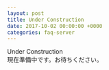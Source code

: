 ```yaml
---
layout: post
title: Under Construction
date: 2017-10-02 00:00:00 +0000
categories: faq-server
---
```

Under Construction<br>
現在準備中です。お待ちください。
